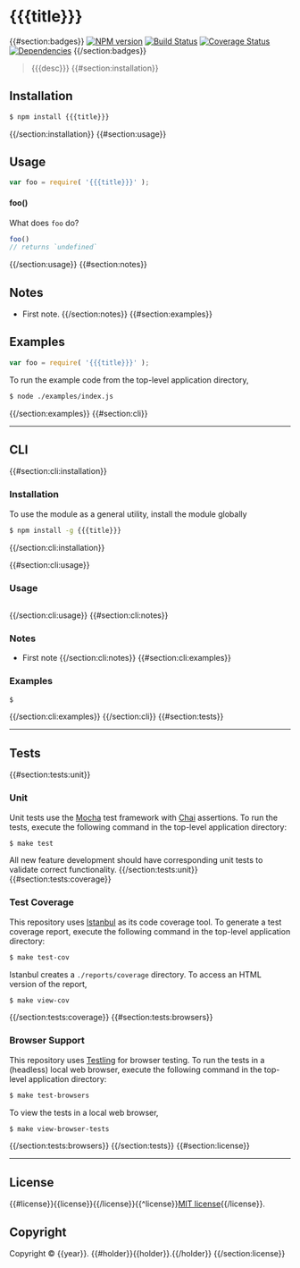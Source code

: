 {{{title}}}
===
{{#section:badges}}
[![NPM version][npm-image]][npm-url] [![Build Status][build-image]][build-url] [![Coverage Status][coverage-image]][coverage-url] [![Dependencies][dependencies-image]][dependencies-url]
{{/section:badges}}

> {{{desc}}}
{{#section:installation}}


## Installation

``` bash
$ npm install {{{title}}}
```
{{/section:installation}}
{{#section:usage}}


## Usage

``` javascript
var foo = require( '{{{title}}}' );
```

#### foo()

What does `foo` do?

``` javascript
foo()
// returns `undefined`
```
{{/section:usage}}
{{#section:notes}}


## Notes

*	First note.
{{/section:notes}}
{{#section:examples}}


## Examples

``` javascript
var foo = require( '{{{title}}}' );
```

To run the example code from the top-level application directory,

``` bash
$ node ./examples/index.js
```
{{/section:examples}}
{{#section:cli}}


---
## CLI
{{#section:cli:installation}}

### Installation

To use the module as a general utility, install the module globally

``` bash
$ npm install -g {{{title}}}
```
{{/section:cli:installation}}


{{#section:cli:usage}}
### Usage

``` bash

```
{{/section:cli:usage}}
{{#section:cli:notes}}


### Notes

* 	First note
{{/section:cli:notes}}
{{#section:cli:examples}}


### Examples

``` bash
$
```
{{/section:cli:examples}}
{{/section:cli}}
{{#section:tests}}


---
## Tests

{{#section:tests:unit}}
### Unit

Unit tests use the [Mocha][mocha] test framework with [Chai][chai] assertions. To run the tests, execute the following command in the top-level application directory:

``` bash
$ make test
```

All new feature development should have corresponding unit tests to validate correct functionality.
{{/section:tests:unit}}
{{#section:tests:coverage}}


### Test Coverage

This repository uses [Istanbul][istanbul] as its code coverage tool. To generate a test coverage report, execute the following command in the top-level application directory:

``` bash
$ make test-cov
```

Istanbul creates a `./reports/coverage` directory. To access an HTML version of the report,

``` bash
$ make view-cov
```
{{/section:tests:coverage}}
{{#section:tests:browsers}}


### Browser Support

This repository uses [Testling][testling] for browser testing. To run the tests in a (headless) local web browser, execute the following command in the top-level application directory:

``` bash
$ make test-browsers
```

To view the tests in a local web browser,

``` bash
$ make view-browser-tests
```

<!-- [![browser support][browsers-image]][browsers-url] -->
{{/section:tests:browsers}}
{{/section:tests}}
{{#section:license}}


---
## License

{{#license}}{{license}}{{/license}}{{^license}}[MIT license](http://opensource.org/licenses/MIT){{/license}}.


## Copyright

Copyright &copy; {{year}}. {{#holder}}{{holder}}.{{/holder}}
{{/section:license}}


[npm-image]: http://img.shields.io/npm/v/{{{title}}}.svg
[npm-url]: https://npmjs.org/package/{{{title}}}

[build-image]: http://img.shields.io/travis/{{{repo}}}/master.svg
[build-url]: https://travis-ci.org/{{{repo}}}

[coverage-image]: https://img.shields.io/codecov/c/github/{{{repo}}}/master.svg
[coverage-url]: https://codecov.io/github/{{{repo}}}?branch=master

[dependencies-image]: http://img.shields.io/david/{{{repo}}}.svg
[dependencies-url]: https://david-dm.org/{{{repo}}}

[dev-dependencies-image]: http://img.shields.io/david/dev/{{{repo}}}.svg
[dev-dependencies-url]: https://david-dm.org/dev/{{{repo}}}

[github-issues-image]: http://img.shields.io/github/issues/{{{repo}}}.svg
[github-issues-url]: https://github.com/{{{repo}}}/issues

[mocha]: http://mochajs.org/
[chai]: http://chaijs.com
[istanbul]: https://github.com/gotwarlost/istanbul
[testling]: https://ci.testling.com
